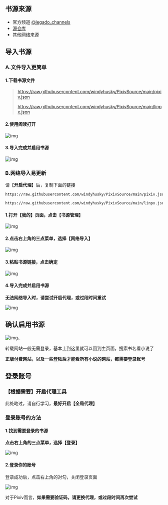 ## 书源来源

- 官方频道 [@legado_channels](https://t.me/legado_channels)
- [源仓库](http://yck.mumuceo.com/)
- 其他网络来源

## 导入书源

### A.文件导入更简单

#### 1.下载书源文件

> https://raw.githubusercontent.com/windyhusky/PixivSource/main/pixiv.json
>
> https://raw.githubusercontent.com/windyhusky/PixivSource/main/linpx.json


#### 2.使用阅读打开

![img](https://telegra.ph/file/d4eb75fe6d8cfc4d434c1.png)

#### 3.导入完成并启用书源

![img](https://telegra.ph/file/bb3c9457f21b4be72f878.png)



### B.网络导入易更新

请【**开启代理**】后，复制下面的链接

```
https://raw.githubusercontent.com/windyhusky/PixivSource/main/pixiv.json

https://raw.githubusercontent.com/windyhusky/PixivSource/main/linpx.json
```

#### 1.打开【我的】页面，点击【书源管理】

![img](https://telegra.ph/file/d07ec9ee37e2c47fc0ebc.png)

#### 2.点击右上角的三点菜单，选择【网络导入】

![img](https://telegra.ph/file/34efbe9aaa606cc494ee9.png)

#### 3.粘贴书源链接，点击确定

![img](https://telegra.ph/file/3e2e96313db44315574da.png)

#### 4.导入完成并启用书源

**无法网络导入时，请尝试开启代理，或过段时间重试**

![img](https://telegra.ph/file/31a6d4be7e497ab6b01ce.png)

## 确认启用书源

![img](https://telegra.ph/file/7b866f92fa9b556818206.png)、

转载网站一般无需登录，基本上到这里就可以回到主页面，搜索书名看小说了

**正版付费网站，以及一些登陆后才能看所有小说的网站，都需要登录账号**



## 登录账号

### 【根据需要】开启代理工具

此处略过，请自行学习，**最好开启【全局代理】**

### 登录账号的方法

#### 1.找到需要登录的书源

**点击右上角的三点菜单，选择【登录】**

![img](https://telegra.ph/file/c50639ef1fe61778033ff.png)


#### 2.登录你的账号

登录成功后，点击右上角的对勾，关闭登录页面

![img](https://telegra.ph/file/477498dc3c3cf229981d0.png)

对于Pixiv而言，**如果需要验证码，请更换代理，或过段时间再次尝试**

